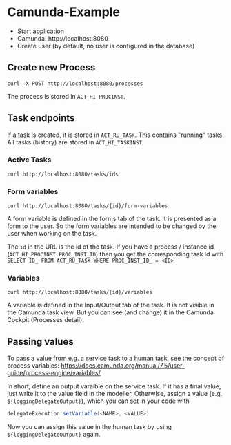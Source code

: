 # Camunda-Example

* Start application
* Camunda: http://localhost:8080
* Create user (by default, no user is configured in the database)

## Create new Process

`curl -X POST http://localhost:8080/processes`

The process is stored in `ACT_HI_PROCINST`.

## Task endpoints
If a task is created, it is stored in `ACT_RU_TASK`. This contains "running" tasks. All tasks (history) are stored in `ACT_HI_TASKINST`. 

### Active Tasks
`curl http://localhost:8080/tasks/ids`

### Form variables
`curl http://localhost:8080/tasks/{id}/form-variables`

A form variable is defined in the forms tab of the task. It is presented as a form to the user. So the form variables are intended to be changed by the user when working on the task.

The `id` in the URL is the id of the task. If you have a process / instance id (`ACT_HI_PROCINST.PROC_INST_ID`) then you get the corresponding task id with `SELECT ID_ FROM ACT_RU_TASK WHERE PROC_INST_ID_ = <ID>`

### Variables
`curl http://localhost:8080/tasks/{id}/variables`

A variable is defined in the Input/Output tab of the task. It is not visible in the Camunda task view. But you can see (and change) it in the Camunda Cockpit (Processes detail).
 
## Passing values

To pass a value from e.g. a service task to a human task, see the concept of process variables: https://docs.camunda.org/manual/7.5/user-guide/process-engine/variables/

In short, define an output varaible on the service task. If it has a final value, just write it to the value field in the modeller. Otherwise, assign a value (e.g. `${loggingDelegateOutput}`), which you can set in your code with 

```java
delegateExecution.setVariable(<NAME>, <VALUE>)
```

Now you can assign this value in the human task by using `${loggingDelegateOutput}` again.